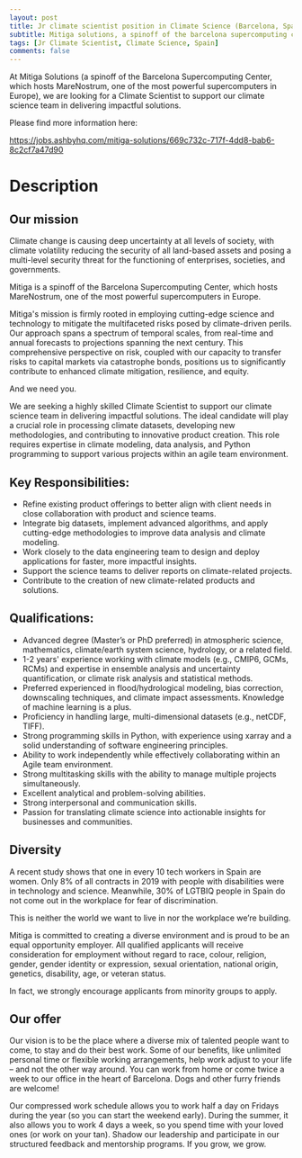 ```yaml
---
layout: post
title: Jr climate scientist position in Climate Science (Barcelona, Spain)
subtitle: Mitiga solutions, a spinoff of the barcelona supercomputing center
tags: [Jr Climate Scientist, Climate Science, Spain]
comments: false
---
```

At Mitiga Solutions (a spinoff of the Barcelona Supercomputing Center, which hosts MareNostrum, one of the most powerful supercomputers in Europe), we are looking for a Climate Scientist to support our climate science team in delivering impactful solutions.

Please find more information here:

https://jobs.ashbyhq.com/mitiga-solutions/669c732c-717f-4dd8-bab6-8c2cf7a47d90

# Description

## Our mission

Climate change is causing deep uncertainty at all levels of society, with climate volatility reducing the security of all land-based assets and posing a multi-level security threat for the functioning of enterprises, societies, and governments.

Mitiga is a spinoff of the Barcelona Supercomputing Center, which hosts MareNostrum, one of the most powerful supercomputers in Europe.

Mitiga's mission is firmly rooted in employing cutting-edge science and technology to mitigate the multifaceted risks posed by climate-driven perils. Our approach spans a spectrum of temporal scales, from real-time and annual forecasts to projections spanning the next century. This comprehensive perspective on risk, coupled with our capacity to transfer risks to capital markets via catastrophe bonds, positions us to significantly contribute to enhanced climate mitigation, resilience, and equity.

And we need you.

We are seeking a highly skilled Climate Scientist to support our climate science team in delivering impactful solutions. The ideal candidate will play a crucial role in processing climate datasets, developing new methodologies, and contributing to innovative product creation. This role requires expertise in climate modeling, data analysis, and Python programming to support various projects within an agile team environment.


## Key Responsibilities:

* Refine existing product offerings to better align with client needs in close collaboration with product and science teams.
* Integrate big datasets, implement advanced algorithms, and apply cutting-edge methodologies to improve data analysis and climate modeling.
* Work closely to the data engineering team to design and deploy applications for faster, more impactful insights.
* Support the science teams to deliver reports on climate-related projects.
* Contribute to the creation of new climate-related products and solutions. 

## Qualifications:

* Advanced degree (Master’s or PhD preferred) in atmospheric science, mathematics, climate/earth system science, hydrology, or a related field.
* 1-2 years' experience working with climate models (e.g., CMIP6, GCMs, RCMs) and expertise in ensemble analysis and uncertainty quantification, or climate risk analysis and statistical methods.
* Preferred experienced in flood/hydrological modeling, bias correction, downscaling techniques, and climate impact assessments. Knowledge of machine learning is a plus.
* Proficiency in handling large, multi-dimensional datasets (e.g., netCDF, TIFF).
* Strong programming skills in Python, with experience using xarray and a solid understanding of software engineering principles.
* Ability to work independently while effectively collaborating within an Agile team environment.
* Strong multitasking skills with the ability to manage multiple projects simultaneously.
* Excellent analytical and problem-solving abilities.
* Strong interpersonal and communication skills.
* Passion for translating climate science into actionable insights for businesses and communities.

## Diversity

A recent study shows that one in every 10 tech workers in Spain are women. Only 8% of all contracts in 2019 with people with disabilities were in technology and science. Meanwhile, 30% of LGTBIQ people in Spain do not come out in the workplace for fear of discrimination.

This is neither the world we want to live in nor the workplace we’re building.

Mitiga is committed to creating a diverse environment and is proud to be an equal opportunity employer. All qualified applicants will receive consideration for employment without regard to race, colour, religion, gender, gender identity or expression, sexual orientation, national origin, genetics, disability, age, or veteran status.

In fact, we strongly encourage applicants from minority groups to apply.

## Our offer

Our vision is to be the place where a diverse mix of talented people want to come, to stay and do their best work. Some of our benefits, like unlimited personal time or flexible working arrangements, help work adjust to your life – and not the other way around. You can work from home or come twice a week to our office in the heart of Barcelona. Dogs and other furry friends are welcome!

Our compressed work schedule allows you to work half a day on Fridays during the year (so you can start the weekend early). During the summer, it also allows you to work 4 days a week, so you spend time with your loved ones (or work on your tan). Shadow our leadership and participate in our structured feedback and mentorship programs. If you grow, we grow.

